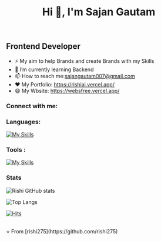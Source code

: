 <h1 align="center">Hi 👋, I'm Sajan Gautam </h1>
 <pre>  </pre> <h2 align="left">Frontend Developer</h2>

- ⚡  My aim to help Brands and create Brands with my Skills
- 🌱 I’m currently learning Backend 
- 📫 How to reach me:sajangautam007@gmail.com
- ❤ My Portfolio: https://rishiai.vercel.app/
- 😄 My Wbsite: https://websfree.vercel.app/
  
### Connect with me:

### Languages:
[![My Skills](https://skillicons.dev/icons?i=html,css,js,react,tailwindcss,nodejs,flutter,dart,firebase)](https://skillicons.dev)

### Tools :
[![My Skills](https://skillicons.dev/icons?i=github,git,figma,vscode,androidstudio)](https://skillicons.dev)



### Stats
![Rishi GitHub stats](https://github-readme-stats.vercel.app/api?username=rishi275&show_icons=true&theme=dark)

![Top Langs](https://github-readme-stats.vercel.app/api/top-langs/?username=rishi275&theme=dark)




[![Hits](https://hits.seeyoufarm.com/api/count/incr/badge.svg?url=github.com/yourusername&title=Profile%20Views)](https://hits.seeyoufarm.com)


<br>
⭐ From [rishi275](https://github.com/rishi275)
